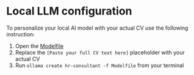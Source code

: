 # Local LLM configuration

To personalize your local AI model with your actual CV use the following instruction:

1. Open the [Modelfile](Modelfile)
2. Replace the `[Paste your full CV text here]` placeholder with your actual CV
3. Run `ollama create hr-consultant -f Modelfile` from your terminal
